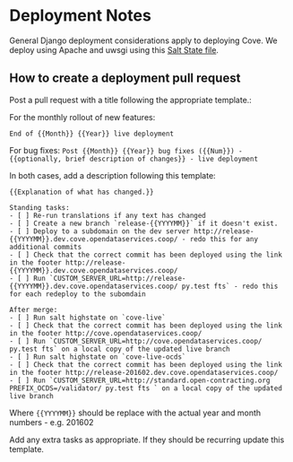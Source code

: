 # Deployment Notes

General Django deployment considerations apply to deploying Cove. We deploy using Apache and uwsgi using this  [Salt State file](https://github.com/OpenDataServices/opendataservices-deploy/blob/master/salt/cove.sls).

## How to create a deployment pull request


Post a pull request with a title following the appropriate template.:

For the monthly rollout of new features:
```
End of {{Month}} {{Year}} live deployment 
```

For bug fixes:
``
Post {{Month}} {{Year}} bug fixes ({{Num}}) - {{optionally, brief description of changes}} - live deployment 
``

In both cases, add a description following this template:
```
{{Explanation of what has changed.}}

Standing tasks:
- [ ] Re-run translations if any text has changed
- [ ] Create a new branch `release-{{YYYYMM}}` if it doesn't exist.
- [ ] Deploy to a subdomain on the dev server http://release-{{YYYYMM}}.dev.cove.opendataservices.coop/ - redo this for any additional commits
- [ ] Check that the correct commit has been deployed using the link in the footer http://release-{{YYYYMM}}.dev.cove.opendataservices.coop/
- [ ] Run `CUSTOM_SERVER_URL=http://release-{{YYYYMM}}.dev.cove.opendataservices.coop/ py.test fts` - redo this for each redeploy to the subomdain

After merge:
- [ ] Run salt highstate on `cove-live`
- [ ] Check that the correct commit has been deployed using the link in the footer http://cove.opendataservices.coop/
- [ ] Run `CUSTOM_SERVER_URL=http://cove.opendataservices.coop/ py.test fts` on a local copy of the updated live branch
- [ ] Run salt highstate on `cove-live-ocds`
- [ ] Check that the correct commit has been deployed using the link in the footer http://release-201602.dev.cove.opendataservices.coop/
- [ ] Run `CUSTOM_SERVER_URL=http://standard.open-contracting.org PREFIX_OCDS=/validator/ py.test fts ` on a local copy of the updated live branch
```

Where `{{YYYYMM}}` should be replace with the actual year and month numbers - e.g. 201602

Add any extra tasks as appropriate. If they should be recurring update this template.
